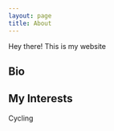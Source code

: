 ```yaml
---
layout: page
title: About
---
```


<p class="message">
  Hey there! This is my website
</p>

## Bio 

## My Interests

Cycling




